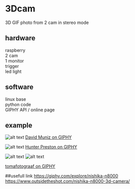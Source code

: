 # 3Dcam
3D GIF photo from 2 cam in stereo mode

## hardware
raspberry <br>
2 cam <br>
1 monitor <br>
trigger <br>
led light

## software
linux base <br>
python code <br>
GIPHY API / online page

## example
![alt text](https://media.giphy.com/media/l0vNWcv8Xp8x67yb91/giphy.gif)
[David Muniz on GIPHY](https://giphy.com/edavidm/)

![alt text](https://media.giphy.com/media/QxjwKJ4O6RlS6K78pC/giphy.gif)
[Hunter Preston on GIPHY](https://giphy.com/hunterpreston/)

![alt text](https://media.giphy.com/media/aqLgZto1N6P2F1A9YD/giphy-downsized.gif)
![alt text](https://media.giphy.com/media/UwLSO9SWrss3s68dmE/giphy-downsized.gif)

[tomafotograaf on GIPHY](https://giphy.com/tagmeifyouusemypics/)

##usefull link
https://giphy.com/explore/nishika-n8000
https://www.outsidetheshot.com/nishika-n8000-3d-camera/

